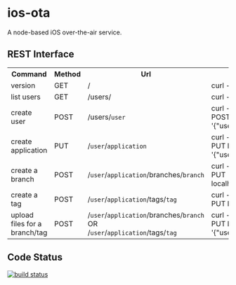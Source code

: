 ios-ota
=======

A node-based iOS over-the-air service.

## REST Interface

<table>
  <tr>
    <th>Command</th><th>Method</th><th>Url</th><th>Example</th>
  </tr>
  <tr>
    <td>version</td>
    <td>GET</td>
    <td>/</td>
    <td>curl -sL localhost:3000/</td>
  </tr>
  <tr>
    <td>list users</td>
    <td>GET</td>
    <td>/users/</td>
    <td>curl -sL localhost:3000/users</td>
  </tr>
  <tr>
    <td>create user</td>
    <td>POST</td>
    <td>/users/<code>user</code></td>
    <td>curl -sL -H "Content-Type: application/json" -X POST localhost:3000/users/<code>user</code> -d '{"username":"admin","secret":"admin"}'</td>
  </tr>
  <tr>
    <td>create application</td>
    <td>PUT</td>
    <td>/<code>user</code>/<code>application</code></td>
    <td>curl -sL -H "Content-Type: application/json" -X PUT localhost:3000/<code>user</code>/<code>application</code> -d '{"username":"admin","secret":"admin"}'</td>
  </tr>
  <tr>
    <td>create a branch</td>
    <td>POST</td>
    <td>/<code>user</code>/<code>application</code>/branches/<code>branch</code></td>
    <td>curl -sL -H "Content-Type: application/json" -X PUT localhost:3000/<code>user</code>/<code>application</code>/branches/<code>branch</code></td>
  </tr>
  <tr>
    <td>create a tag</td>
    <td>POST</td>
    <td>/<code>user</code>/<code>application</code>/tags/<code>tag</code></code></td>
    <td>curl -sL -H "Content-Type: application/json" -X PUT localhost:3000/<code>user</code>/<code>application</code>/tags/<code>tag</code></td>
  </tr>
  <tr>
    <td>upload files for a branch/tag</td>
    <td>POST</td>
    <td>
      /<code>user</code>/<code>application</code>/branches/<code>branch</code>
      <br />OR<br />
      /<code>user</code>/<code>application</code>/tags/<code>tag</code>
    </td>
    <td>curl -sL -H "Content-Type: application/json" -X PUT localhost:3000/<code>user</code>/<code>application</code> -d '{"username":"admin","secret":"admin"}'</td>
  </tr>
</table>

## Code Status

[![build status](https://secure.travis-ci.org/seryl/node-ios-ota.png)](http://travis-ci.org/seryl/node-ios-ota)
